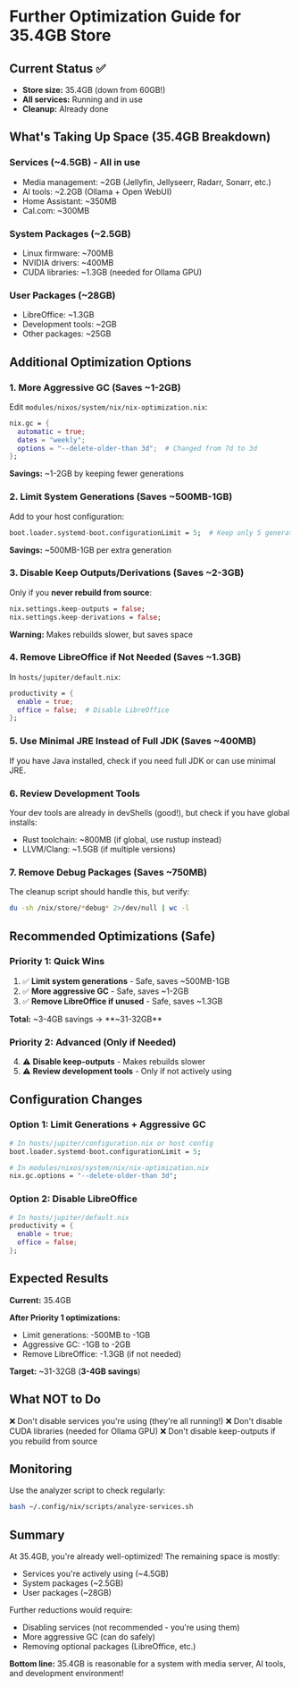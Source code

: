 # Further Optimization Guide for 35.4GB Store

## Current Status ✅

- **Store size:** 35.4GB (down from 60GB!)
- **All services:** Running and in use
- **Cleanup:** Already done

## What's Taking Up Space (35.4GB Breakdown)

### Services (~4.5GB) - All in use

- Media management: ~2GB (Jellyfin, Jellyseerr, Radarr, Sonarr, etc.)
- AI tools: ~2.2GB (Ollama + Open WebUI)
- Home Assistant: ~350MB
- Cal.com: ~300MB

### System Packages (~2.5GB)

- Linux firmware: ~700MB
- NVIDIA drivers: ~400MB
- CUDA libraries: ~1.3GB (needed for Ollama GPU)

### User Packages (~28GB)

- LibreOffice: ~1.3GB
- Development tools: ~2GB
- Other packages: ~25GB

## Additional Optimization Options

### 1. More Aggressive GC (Saves ~1-2GB)

Edit `modules/nixos/system/nix/nix-optimization.nix`:

```nix
nix.gc = {
  automatic = true;
  dates = "weekly";
  options = "--delete-older-than 3d";  # Changed from 7d to 3d
};
```

**Savings:** ~1-2GB by keeping fewer generations

### 2. Limit System Generations (Saves ~500MB-1GB)

Add to your host configuration:

```nix
boot.loader.systemd-boot.configurationLimit = 5;  # Keep only 5 generations
```

**Savings:** ~500MB-1GB per extra generation

### 3. Disable Keep Outputs/Derivations (Saves ~2-3GB)

Only if you **never rebuild from source**:

```nix
nix.settings.keep-outputs = false;
nix.settings.keep-derivations = false;
```

**Warning:** Makes rebuilds slower, but saves space

### 4. Remove LibreOffice if Not Needed (Saves ~1.3GB)

In `hosts/jupiter/default.nix`:

```nix
productivity = {
  enable = true;
  office = false;  # Disable LibreOffice
};
```

### 5. Use Minimal JRE Instead of Full JDK (Saves ~400MB)

If you have Java installed, check if you need full JDK or can use minimal JRE.

### 6. Review Development Tools

Your dev tools are already in devShells (good!), but check if you have global installs:

- Rust toolchain: ~800MB (if global, use rustup instead)
- LLVM/Clang: ~1.5GB (if multiple versions)

### 7. Remove Debug Packages (Saves ~750MB)

The cleanup script should handle this, but verify:

```bash
du -sh /nix/store/*debug* 2>/dev/null | wc -l
```

## Recommended Optimizations (Safe)

### Priority 1: Quick Wins

1. ✅ **Limit system generations** - Safe, saves ~500MB-1GB
2. ✅ **More aggressive GC** - Safe, saves ~1-2GB
3. ✅ **Remove LibreOffice if unused** - Safe, saves ~1.3GB

**Total:** ~3-4GB savings → **~31-32GB**

### Priority 2: Advanced (Only if Needed)

4. ⚠️ **Disable keep-outputs** - Makes rebuilds slower
5. ⚠️ **Review development tools** - Only if not actively using

## Configuration Changes

### Option 1: Limit Generations + Aggressive GC

```nix
# In hosts/jupiter/configuration.nix or host config
boot.loader.systemd-boot.configurationLimit = 5;

# In modules/nixos/system/nix/nix-optimization.nix
nix.gc.options = "--delete-older-than 3d";
```

### Option 2: Disable LibreOffice

```nix
# In hosts/jupiter/default.nix
productivity = {
  enable = true;
  office = false;
};
```

## Expected Results

**Current:** 35.4GB

**After Priority 1 optimizations:**

- Limit generations: -500MB to -1GB
- Aggressive GC: -1GB to -2GB
- Remove LibreOffice: -1.3GB (if not needed)

**Target:** ~31-32GB (**3-4GB savings**)

## What NOT to Do

❌ Don't disable services you're using (they're all running!)
❌ Don't disable CUDA libraries (needed for Ollama GPU)
❌ Don't disable keep-outputs if you rebuild from source

## Monitoring

Use the analyzer script to check regularly:

```bash
bash ~/.config/nix/scripts/analyze-services.sh
```

## Summary

At 35.4GB, you're already well-optimized! The remaining space is mostly:

- Services you're actively using (~4.5GB)
- System packages (~2.5GB)
- User packages (~28GB)

Further reductions would require:

- Disabling services (not recommended - you're using them)
- More aggressive GC (can do safely)
- Removing optional packages (LibreOffice, etc.)

**Bottom line:** 35.4GB is reasonable for a system with media server, AI tools, and development environment!
